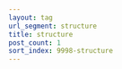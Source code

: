 ```yaml
---
layout: tag
url_segment: structure
title: structure
post_count: 1
sort_index: 9998-structure
---
```

